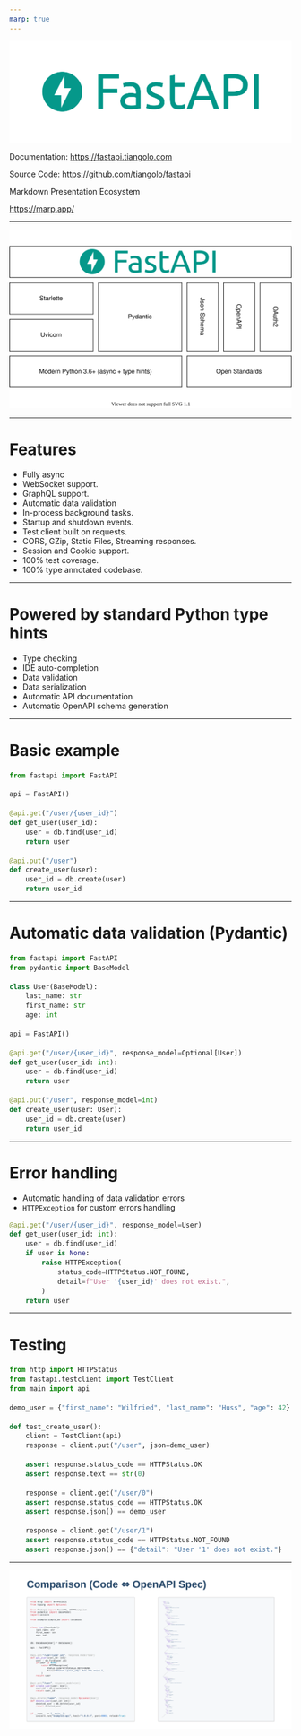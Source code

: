 ```yaml
---
marp: true
---
```


![FastAPI](assets/fastapi_logo.png)


Documentation: https://fastapi.tiangolo.com

Source Code: https://github.com/tiangolo/fastapi


Markdown Presentation Ecosystem

https://marp.app/

---

![bg 90%](assets/architecture.drawio.svg)

---

# Features


- Fully async
- WebSocket support.
- GraphQL support.
- Automatic data validation
- In-process background tasks.
- Startup and shutdown events.
- Test client built on requests.
- CORS, GZip, Static Files, Streaming responses.
- Session and Cookie support.
- 100% test coverage.
- 100% type annotated codebase.

---

# Powered by standard Python type hints

- Type checking
- IDE auto-completion
- Data validation
- Data serialization
- Automatic API documentation
- Automatic OpenAPI schema generation

---

# Basic example

```python
from fastapi import FastAPI

api = FastAPI()

@api.get("/user/{user_id}")
def get_user(user_id):
    user = db.find(user_id)
    return user

@api.put("/user")
def create_user(user):
    user_id = db.create(user)
    return user_id
```

---

# Automatic data validation (Pydantic)

```python
from fastapi import FastAPI
from pydantic import BaseModel

class User(BaseModel):
    last_name: str
    first_name: str
    age: int

api = FastAPI()

@api.get("/user/{user_id}", response_model=Optional[User])
def get_user(user_id: int):
    user = db.find(user_id)
    return user

@api.put("/user", response_model=int)
def create_user(user: User):
    user_id = db.create(user)
    return user_id
```

---

# Error handling

- Automatic handling of data validation errors
- `HTTPException` for custom errors handling

```python
@api.get("/user/{user_id}", response_model=User)
def get_user(user_id: int):
    user = db.find(user_id)
    if user is None:
        raise HTTPException(
            status_code=HTTPStatus.NOT_FOUND,
            detail=f"User '{user_id}' does not exist.",
        )
    return user
```

---

# Testing

```python
from http import HTTPStatus
from fastapi.testclient import TestClient
from main import api

demo_user = {"first_name": "Wilfried", "last_name": "Huss", "age": 42}

def test_create_user():
    client = TestClient(api)
    response = client.put("/user", json=demo_user)

    assert response.status_code == HTTPStatus.OK
    assert response.text == str(0)

    response = client.get("/user/0")
    assert response.status_code == HTTPStatus.OK
    assert response.json() == demo_user

    response = client.get("/user/1")
    assert response.status_code == HTTPStatus.NOT_FOUND
    assert response.json() == {"detail": "User '1' does not exist."}
```

---

![bg 70](assets/example.svg)
